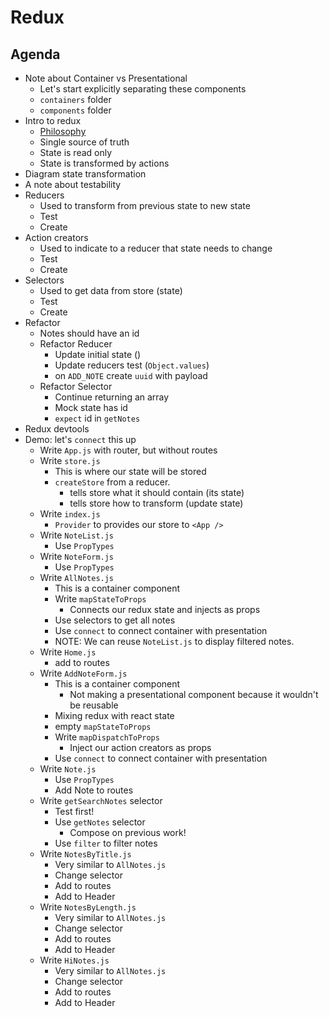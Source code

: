 # Redux

## Agenda

* Note about Container vs Presentational
  * Let's start explicitly separating these components
  * `containers` folder
  * `components` folder
* Intro to redux
  * [Philosophy](https://redux.js.org/introduction/threeprinciples)
  * Single source of truth
  * State is read only
  * State is transformed by actions
* Diagram state transformation
* A note about testability
* Reducers
  * Used to transform from previous state to new state
  * Test
  * Create
* Action creators
  * Used to indicate to a reducer that state needs to change
  * Test
  * Create
* Selectors
  * Used to get data from store (state)
  * Test
  * Create
* Refactor
  * Notes should have an id
  * Refactor Reducer
    * Update initial state ()
    * Update reducers test (`Object.values`)
    * on `ADD_NOTE` create `uuid` with payload
  * Refactor Selector
    * Continue returning an array
    * Mock state has id
    * `expect` id in `getNotes`
* Redux devtools
* Demo: let's `connect` this up
  * Write `App.js` with router, but without routes
  * Write `store.js`
    * This is where our state will be stored
    * `createStore` from a reducer.
      * tells store what it should contain (its state)
      * tells store how to transform (update state)
  * Write `index.js`
    * `Provider` to provides our store to `<App />`
  * Write `NoteList.js`
    * Use `PropTypes`
  * Write `NoteForm.js`
    * Use `PropTypes`
  * Write `AllNotes.js`
    * This is a container component
    * Write `mapStateToProps`
      * Connects our redux state and injects as props
    * Use selectors to get all notes
    * Use `connect` to connect container with presentation
    * NOTE: We can reuse `NoteList.js` to display filtered notes.
  * Write `Home.js`
    * add to routes
  * Write `AddNoteForm.js`
    * This is a container component
      * Not making a presentational component because it wouldn't be reusable
    * Mixing redux with react state
    * empty `mapStateToProps`
    * Write `mapDispatchToProps`
      * Inject our action creators as props
    * Use `connect` to connect container with presentation
  * Write `Note.js`
    * Use `PropTypes`
    * Add Note to routes
  * Write `getSearchNotes` selector
    * Test first!
    * Use `getNotes` selector
      * Compose on previous work!
    * Use `filter` to filter notes
  * Write `NotesByTitle.js`
    * Very similar to `AllNotes.js`
    * Change selector
    * Add to routes
    * Add to Header
  * Write `NotesByLength.js`
    * Very similar to `AllNotes.js`
    * Change selector
    * Add to routes
    * Add to Header
  * Write `HiNotes.js`
    * Very similar to `AllNotes.js`
    * Change selector
    * Add to routes
    * Add to Header
